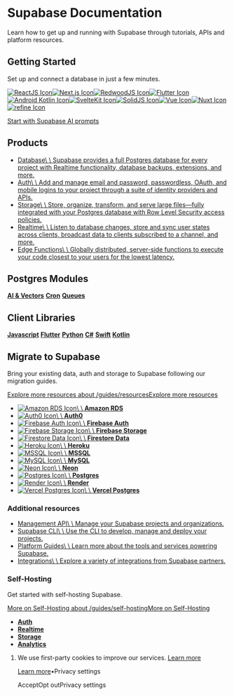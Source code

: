 # Supabase Documentation

Learn how to get up and running with Supabase through tutorials, APIs and platform resources.

## Getting Started

Set up and connect a database in just a few minutes.

[![ReactJS Icon](https://supabase.com/docs/img/icons/react-icon.svg)](https://supabase.com/docs/guides/getting-started/quickstarts/reactjs)[![Next.js Icon](https://supabase.com/docs/img/icons/nextjs-icon.svg)](https://supabase.com/docs/guides/getting-started/quickstarts/nextjs)[![RedwoodJS Icon](https://supabase.com/docs/img/icons/redwoodjs-icon.svg)](https://supabase.com/docs/guides/getting-started/quickstarts/redwoodjs)[![Flutter Icon](https://supabase.com/docs/img/icons/flutter-icon.svg)](https://supabase.com/docs/guides/getting-started/quickstarts/flutter)[![Android Kotlin Icon](https://supabase.com/docs/img/icons/kotlin-icon.svg)](https://supabase.com/docs/guides/getting-started/quickstarts/kotlin)[![SvelteKit Icon](https://supabase.com/docs/img/icons/svelte-icon.svg)](https://supabase.com/docs/guides/getting-started/quickstarts/sveltekit)[![SolidJS Icon](https://supabase.com/docs/img/icons/solidjs-icon.svg)](https://supabase.com/docs/guides/getting-started/quickstarts/solidjs)[![Vue Icon](https://supabase.com/docs/img/icons/vuejs-icon.svg)](https://supabase.com/docs/guides/getting-started/quickstarts/vue)[![Nuxt Icon](https://supabase.com/docs/img/icons/nuxt-icon.svg)](https://supabase.com/docs/guides/getting-started/quickstarts/nuxtjs)[![refine Icon](https://supabase.com/docs/img/icons/refine-icon.svg)](https://supabase.com/docs/guides/getting-started/quickstarts/refine)

[Start with Supabase AI prompts](https://supabase.com/docs/guides/getting-started/ai-prompts)

## Products

- [Database\\
\\
Supabase provides a full Postgres database for every project with Realtime functionality, database backups, extensions, and more.](https://supabase.com/docs/guides/database/overview)
- [Auth\\
\\
Add and manage email and password, passwordless, OAuth, and mobile logins to your project through a suite of identity providers and APIs.](https://supabase.com/docs/guides/auth)
- [Storage\\
\\
Store, organize, transform, and serve large files—fully integrated with your Postgres database with Row Level Security access policies.](https://supabase.com/docs/guides/storage)
- [Realtime\\
\\
Listen to database changes, store and sync user states across clients, broadcast data to clients subscribed to a channel, and more.](https://supabase.com/docs/guides/realtime)
- [Edge Functions\\
\\
Globally distributed, server-side functions to execute your code closest to your users for the lowest latency.](https://supabase.com/docs/guides/functions)

## Postgres Modules

[**AI & Vectors**](https://supabase.com/docs/guides/ai) [**Cron**](https://supabase.com/docs/guides/cron) [**Queues**](https://supabase.com/docs/guides/queues)

## Client Libraries

[**Javascript**](https://supabase.com/docs/reference/javascript/introduction) [**Flutter**](https://supabase.com/docs/reference/dart/introduction) [**Python**](https://supabase.com/docs/reference/python/introduction) [**C\#**](https://supabase.com/docs/reference/csharp/introduction) [**Swift**](https://supabase.com/docs/reference/swift/introduction) [**Kotlin**](https://supabase.com/docs/reference/kotlin/introduction)

## Migrate to Supabase

Bring your existing data, auth and storage to Supabase following our migration guides.

[Explore more resources about /guides/resourcesExplore more resources](https://supabase.com/docs/guides/resources)

- [![Amazon RDS Icon](https://supabase.com/docs/img/icons/aws-rds-icon.svg)\\
\\
**Amazon RDS**](https://supabase.com/docs/guides/platform/migrating-to-supabase/amazon-rds)
- [![Auth0 Icon](https://supabase.com/docs/img/icons/auth0-icon-light.svg)\\
\\
**Auth0**](https://supabase.com/docs/guides/platform/migrating-to-supabase/auth0)
- [![Firebase Auth Icon](https://supabase.com/docs/img/icons/firebase-icon.svg)\\
\\
**Firebase Auth**](https://supabase.com/docs/guides/platform/migrating-to-supabase/firebase-auth)
- [![Firebase Storage Icon](https://supabase.com/docs/img/icons/firebase-icon.svg)\\
\\
**Firebase Storage**](https://supabase.com/docs/guides/platform/migrating-to-supabase/firebase-storage)
- [![Firestore Data Icon](https://supabase.com/docs/img/icons/firebase-icon.svg)\\
\\
**Firestore Data**](https://supabase.com/docs/guides/platform/migrating-to-supabase/firestore-data)
- [![Heroku Icon](https://supabase.com/docs/img/icons/heroku-icon.svg)\\
\\
**Heroku**](https://supabase.com/docs/guides/platform/migrating-to-supabase/heroku)
- [![MSSQL Icon](https://supabase.com/docs/img/icons/mssql-icon.svg)\\
\\
**MSSQL**](https://supabase.com/docs/guides/platform/migrating-to-supabase/mssql)
- [![MySQL Icon](https://supabase.com/docs/img/icons/mysql-icon.svg)\\
\\
**MySQL**](https://supabase.com/docs/guides/platform/migrating-to-supabase/mysql)
- [![Neon Icon](https://supabase.com/docs/img/icons/neon-icon-light.svg)\\
\\
**Neon**](https://supabase.com/docs/guides/platform/migrating-to-supabase/neon)
- [![Postgres Icon](https://supabase.com/docs/img/icons/postgres-icon.svg)\\
\\
**Postgres**](https://supabase.com/docs/guides/platform/migrating-to-supabase/postgres)
- [![Render Icon](https://supabase.com/docs/img/icons/render-icon.svg)\\
\\
**Render**](https://supabase.com/docs/guides/platform/migrating-to-supabase/render)
- [![Vercel Postgres Icon](https://supabase.com/docs/img/icons/vercel-icon-light.svg)\\
\\
**Vercel Postgres**](https://supabase.com/docs/guides/platform/migrating-to-supabase/vercel-postgres)

### Additional resources

- [Management API\\
\\
Manage your Supabase projects and organizations.](https://supabase.com/docs/reference/api/introduction)
- [Supabase CLI\\
\\
Use the CLI to develop, manage and deploy your projects.](https://supabase.com/docs/reference/cli/introduction)
- [Platform Guides\\
\\
Learn more about the tools and services powering Supabase.](https://supabase.com/docs/guides/platform)
- [Integrations\\
\\
Explore a variety of integrations from Supabase partners.](https://supabase.com/docs/guides/integrations)

### Self-Hosting

Get started with self-hosting Supabase.

[More on Self-Hosting about /guides/self-hostingMore on Self-Hosting](https://supabase.com/docs/guides/self-hosting)

- [**Auth**](https://supabase.com/docs/reference/self-hosting-auth/introduction)
- [**Realtime**](https://supabase.com/docs/reference/self-hosting-realtime/introduction)
- [**Storage**](https://supabase.com/docs/reference/self-hosting-storage/introduction)
- [**Analytics**](https://supabase.com/docs/reference/self-hosting-analytics/introduction)

1. We use first-party cookies to improve our services. [Learn more](https://supabase.com/privacy#8-cookies-and-similar-technologies-used-on-our-european-services)



   [Learn more](https://supabase.com/privacy#8-cookies-and-similar-technologies-used-on-our-european-services)•Privacy settings





   AcceptOpt outPrivacy settings